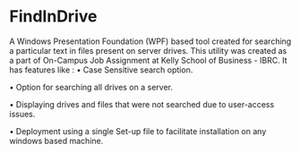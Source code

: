 # FindInDrive
A Windows Presentation Foundation (WPF) based tool created for searching a particular text in files present on server drives. This utility was created as a part of On-Campus Job Assignment at Kelly School of Business - IBRC. 
It has features like :
• Case Sensitive search option.

• Option for searching all drives on a server.

• Displaying drives and files that were not searched due to user-access issues.

• Deployment using a single Set-up file to facilitate installation on any windows based machine. 

